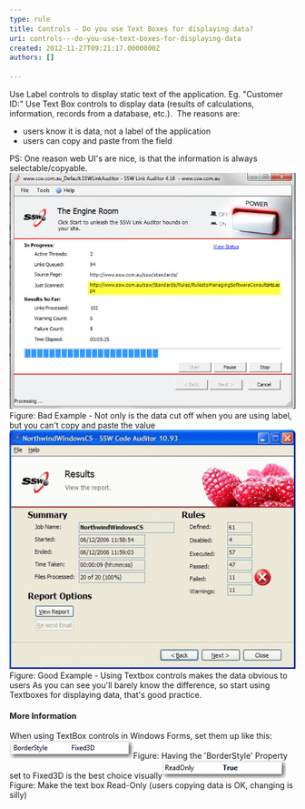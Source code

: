 ```yaml
---
type: rule
title: Controls - Do you use Text Boxes for displaying data?
uri: controls---do-you-use-text-boxes-for-displaying-data
created: 2012-11-27T09:21:17.0000000Z
authors: []

---
```


 
Use Label controls to display static text of the application. Eg. "Customer ID:"
Use Text Box controls to display data (results of calculations, information, records from a database, etc.).
   ​
The reasons are:

- users know it is data, not a label of the application
- users can copy and paste from the field


PS: One reason web UI's are nice, is that the information is always selectable/copyable.
![Long string cut off when you are using label](../../assets/BetterInterface_LabelCutOff.jpg)Figure: Bad Example - Not only is the data cut off when you are using label, but you can't copy and paste the value![Using Textbox is better practice](../../assets/GoodTextbox.gif)Figure: Good Example - Using Textbox controls makes the data obvious to users
As you can see you'll barely know the difference, so start using Textboxes for displaying data, that's good practice.

#### More Information

When using TextBox controls in Windows Forms, set them up like this:
![Using Textbox is better practice](../../assets/BorderStyle_1.gif)Figure: Having the 'BorderStyle' Property set to Fixed3D is the best choice visually![Using Textbox is better practice](../../assets/ReadOnly_1.gif)Figure: Make the text box Read-Only (users copying data is OK, changing is silly)
